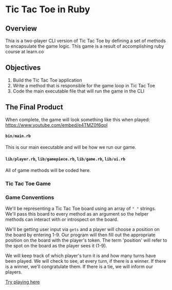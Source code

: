 # Tic Tac Toe in Ruby

## Overview

Thia is a two-player CLI version of Tic Tac Toe by defining a set of methods
to encapsulate the game logic. This game is a result of accomplishing ruby course at learn.co

## Objectives

1.  Build the Tic Tac Toe application
2.  Write a method that is responsible for the game loop in Tic Tac Toe
3.  Code the main executable file that will run the game in the CLI

## The Final Product

When complete, the game will look something like this when played: https://www.youtube.com/embed/e4TMZ0f6qoI

#### `bin/main.rb`

This is our main executable and will be how we run our game.

#### `lib/player.rb`, `lib/gamepiece.rb`, `lib/game.rb`, `lib/ui.rb` 

All of game methods will be coded here.

### Tic Tac Toe Game

### Game Conventions

We'll be representing a Tic Tac Toe board using an array of `" "` strings. We'll
pass this board to every method as an argument so the helper methods can
interact with or introspect on the board.

We'll be getting user input via `gets` and a player will choose a position on
the board by entering 1-9. Our program will then fill out the appropriate
position on the board with the player's token. The term 'position' will refer to
the spot on the board as the player sees it (1-9).

We will keep track of which player's turn it is and how many turns have been
played. We will check to see, at every turn, if there is a winner. If there is a
winner, we'll congratulate them. If there is a tie, we will inform our players.

<a href="https://repl.it/@ojohnnyss/ttttest" rel="nofollow">Try playing here</a>
